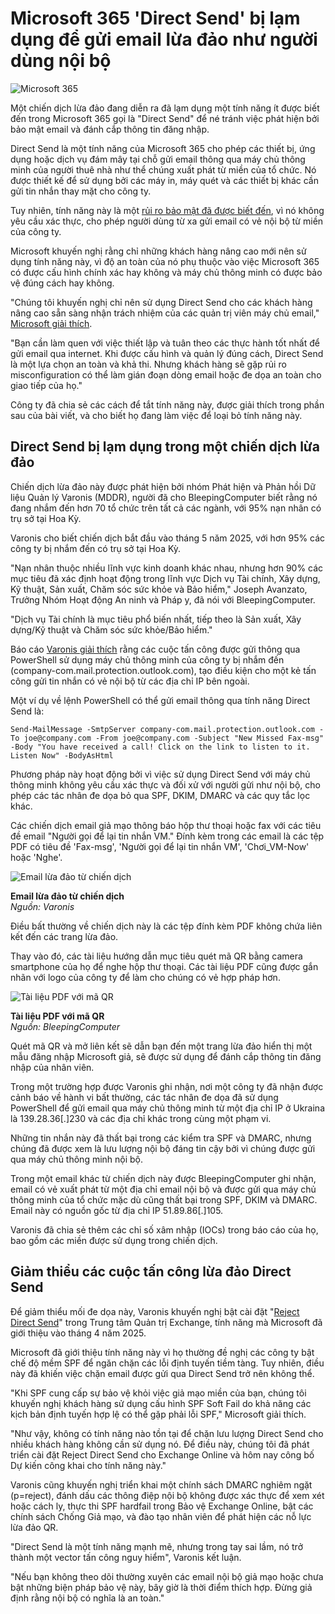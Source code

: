 # Microsoft 365 'Direct Send' bị lạm dụng để gửi email lừa đảo như người dùng nội bộ

![Microsoft 365](https://www.bleepstatic.com/content/hl-images/2023/10/06/Microsoft_365.jpg)

Một chiến dịch lừa đảo đang diễn ra đã lạm dụng một tính năng ít được biết đến trong Microsoft 365 gọi là "Direct Send" để né tránh việc phát hiện bởi bảo mật email và đánh cắp thông tin đăng nhập.

Direct Send là một tính năng của Microsoft 365 cho phép các thiết bị, ứng dụng hoặc dịch vụ đám mây tại chỗ gửi email thông qua máy chủ thông minh của người thuê nhà như thể chúng xuất phát từ miền của tổ chức. Nó được thiết kế để sử dụng bởi các máy in, máy quét và các thiết bị khác cần gửi tin nhắn thay mặt cho công ty.

Tuy nhiên, tính năng này là một [rủi ro bảo mật đã được biết đến](http://www.jumpsec.com/guides/microsoft-direct-send-phishing-abuse-primitive/), vì nó không yêu cầu xác thực, cho phép người dùng từ xa gửi email có vẻ nội bộ từ miền của công ty.

Microsoft khuyến nghị rằng chỉ những khách hàng nâng cao mới nên sử dụng tính năng này, vì độ an toàn của nó phụ thuộc vào việc Microsoft 365 có được cấu hình chính xác hay không và máy chủ thông minh có được bảo vệ đúng cách hay không.

"Chúng tôi khuyến nghị chỉ nên sử dụng Direct Send cho các khách hàng nâng cao sẵn sàng nhận trách nhiệm của các quản trị viên máy chủ email," [Microsoft giải thích](https://learn.microsoft.com/en-us/exchange/mail-flow-best-practices/how-to-set-up-a-multifunction-device-or-application-to-send-email-using-microsoft-365-or-office-365#direct-send-send-mail-directly-from-your-device-or-application-to-microsoft-365-or-office-365).

"Bạn cần làm quen với việc thiết lập và tuân theo các thực hành tốt nhất để gửi email qua internet. Khi được cấu hình và quản lý đúng cách, Direct Send là một lựa chọn an toàn và khả thi. Nhưng khách hàng sẽ gặp rủi ro misconfiguration có thể làm gián đoạn dòng email hoặc đe dọa an toàn cho giao tiếp của họ."

Công ty đã chia sẻ các cách để tắt tính năng này, được giải thích trong phần sau của bài viết, và cho biết họ đang làm việc để loại bỏ tính năng này.

## Direct Send bị lạm dụng trong một chiến dịch lừa đảo

Chiến dịch lừa đảo này được phát hiện bởi nhóm Phát hiện và Phản hồi Dữ liệu Quản lý Varonis (MDDR), người đã cho BleepingComputer biết rằng nó đang nhắm đến hơn 70 tổ chức trên tất cả các ngành, với 95% nạn nhân có trụ sở tại Hoa Kỳ.

Varonis cho biết chiến dịch bắt đầu vào tháng 5 năm 2025, với hơn 95% các công ty bị nhắm đến có trụ sở tại Hoa Kỳ.

"Nạn nhân thuộc nhiều lĩnh vực kinh doanh khác nhau, nhưng hơn 90% các mục tiêu đã xác định hoạt động trong lĩnh vực Dịch vụ Tài chính, Xây dựng, Kỹ thuật, Sản xuất, Chăm sóc sức khỏe và Bảo hiểm," Joseph Avanzato, Trưởng Nhóm Hoạt động An ninh và Pháp y, đã nói với BleepingComputer.

"Dịch vụ Tài chính là mục tiêu phổ biến nhất, tiếp theo là Sản xuất, Xây dựng/Kỹ thuật và Chăm sóc sức khỏe/Bảo hiểm."

Báo cáo [Varonis giải thích](https://www.varonis.com/blog/direct-send-exploit) rằng các cuộc tấn công được gửi thông qua PowerShell sử dụng máy chủ thông minh của công ty bị nhắm đến (company-com.mail.protection.outlook.com), tạo điều kiện cho một kẻ tấn công gửi tin nhắn có vẻ nội bộ từ các địa chỉ IP bên ngoài.

Một ví dụ về lệnh PowerShell có thể gửi email thông qua tính năng Direct Send là:

```
Send‑MailMessage -SmtpServer company‑com.mail.protection.outlook.com -To joe@company.com -From joe@company.com -Subject "New Missed Fax‑msg" -Body "You have received a call! Click on the link to listen to it. Listen Now" -BodyAsHtml
```

Phương pháp này hoạt động bởi vì việc sử dụng Direct Send với máy chủ thông minh không yêu cầu xác thực và đối xử với người gửi như nội bộ, cho phép các tác nhân đe dọa bỏ qua SPF, DKIM, DMARC và các quy tắc lọc khác.

Các chiến dịch email giả mạo thông báo hộp thư thoại hoặc fax với các tiêu đề email "Người gọi để lại tin nhắn VM." Đính kèm trong các email là các tệp PDF có tiêu đề 'Fax-msg', 'Người gọi để lại tin nhắn VM', 'Chơi\_VM-Now' hoặc 'Nghe'.

![Email lừa đảo từ chiến dịch](https://www.bleepstatic.com/images/news/security/m/microsoft/m/microsoft-365/directsend-phishing/phishing-email.jpg)

**Email lừa đảo từ chiến dịch**  
_Nguồn: Varonis_

Điều bất thường về chiến dịch này là các tệp đính kèm PDF không chứa liên kết đến các trang lừa đảo.

Thay vào đó, các tài liệu hướng dẫn mục tiêu quét mã QR bằng camera smartphone của họ để nghe hộp thư thoại. Các tài liệu PDF cũng được gắn nhãn với logo của công ty để làm cho chúng có vẻ hợp pháp hơn.

![Tài liệu PDF với mã QR](https://www.bleepstatic.com/images/news/security/m/microsoft/m/microsoft-365/directsend-phishing/sample-phishing-email.jpg)

**Tài liệu PDF với mã QR**  
_Nguồn: BleepingComputer_

Quét mã QR và mở liên kết sẽ dẫn bạn đến một trang lừa đảo hiển thị một mẫu đăng nhập Microsoft giả, sẽ được sử dụng để đánh cắp thông tin đăng nhập của nhân viên.

Trong một trường hợp được Varonis ghi nhận, nơi một công ty đã nhận được cảnh báo về hành vi bất thường, các tác nhân đe dọa đã sử dụng PowerShell để gửi email qua máy chủ thông minh từ một địa chỉ IP ở Ukraina là 139.28.36\[.\]230 và các địa chỉ khác trong cùng một phạm vi. 

Những tin nhắn này đã thất bại trong các kiểm tra SPF và DMARC, nhưng chúng đã được xem là lưu lượng nội bộ đáng tin cậy bởi vì chúng được gửi qua máy chủ thông minh nội bộ.

Trong một email khác từ chiến dịch này được BleepingComputer ghi nhận, email có vẻ xuất phát từ một địa chỉ email nội bộ và được gửi qua máy chủ thông minh của tổ chức mặc dù cũng thất bại trong SPF, DKIM và DMARC. Email này có nguồn gốc từ địa chỉ IP 51.89.86\[.\]105.

Varonis đã chia sẻ thêm các chỉ số xâm nhập (IOCs) trong báo cáo của họ, bao gồm các miền được sử dụng trong chiến dịch.

## Giảm thiểu các cuộc tấn công lừa đảo Direct Send

Để giảm thiểu mối đe dọa này, Varonis khuyến nghị bật cài đặt "[Reject Direct Send](https://techcommunity.microsoft.com/blog/exchange/introducing-more-control-over-direct-send-in-exchange-online/4408790?WT.mc%5Fid=M365-MVP-9501)" trong Trung tâm Quản trị Exchange, tính năng mà Microsoft đã giới thiệu vào tháng 4 năm 2025.

Microsoft đã giới thiệu tính năng này vì họ thường đề nghị các công ty bật chế độ mềm SPF để ngăn chặn các lỗi định tuyến tiềm tàng. Tuy nhiên, điều này đã khiến việc chặn email được gửi qua Direct Send trở nên không thể.

"Khi SPF cung cấp sự bảo vệ khỏi việc giả mạo miền của bạn, chúng tôi khuyến nghị khách hàng sử dụng cấu hình SPF Soft Fail do khả năng các kịch bản định tuyến hợp lệ có thể gặp phải lỗi SPF," Microsoft giải thích.

"Như vậy, không có tính năng nào tồn tại để chặn lưu lượng Direct Send cho nhiều khách hàng không cần sử dụng nó. Để điều này, chúng tôi đã phát triển cài đặt Reject Direct Send cho Exchange Online và hôm nay công bố Dự kiến công khai cho tính năng này."

Varonis cũng khuyến nghị triển khai một chính sách DMARC nghiêm ngặt (p=reject), đánh dấu các thông điệp nội bộ không được xác thực để xem xét hoặc cách ly, thực thi SPF hardfail trong Bảo vệ Exchange Online, bật các chính sách Chống Giả mạo, và đào tạo nhân viên để phát hiện các nỗ lực lừa đảo QR.

"Direct Send là một tính năng mạnh mẽ, nhưng trong tay sai lầm, nó trở thành một vector tấn công nguy hiểm", Varonis kết luận.

"Nếu bạn không theo dõi thường xuyên các email nội bộ giả mạo hoặc chưa bật những biện pháp bảo vệ này, bây giờ là thời điểm thích hợp. Đừng giả định rằng nội bộ có nghĩa là an toàn."